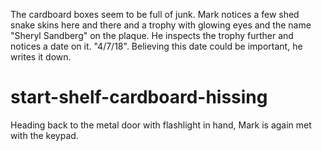 The cardboard boxes seem to be full of junk. Mark notices a few shed snake skins here and there and a trophy with glowing eyes and the name "Sheryl Sandberg" on the plaque. He inspects the trophy further and notices a date on it. "4/7/18". Believing this date could be important, he writes it down.

# start-shelf-cardboard-hissing
Heading back to the metal door with flashlight in hand, Mark is again met with the keypad.

